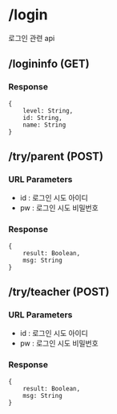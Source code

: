 # /login
로그인 관련 api

## /logininfo (GET)
### Response
```
{
    level: String,
    id: String,
    name: String
}
```

## /try/parent (POST)
### URL Parameters
 - id : 로그인 시도 아이디
 - pw : 로그인 시도 비밀번호
### Response
```
{
    result: Boolean,
    msg: String
}
```

## /try/teacher (POST)
### URL Parameters
 - id : 로그인 시도 아이디
 - pw : 로그인 시도 비밀번호
### Response
```
{
    result: Boolean,
    msg: String
}
```

